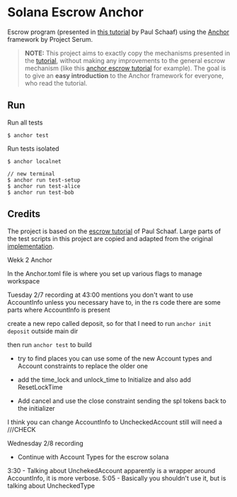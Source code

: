 # Solana Escrow Anchor
Escrow program (presented in [this tutorial](https://paulx.dev/blog/2021/01/14/programming-on-solana-an-introduction/) by Paul Schaaf) using the [Anchor](https://github.com/project-serum/anchor) framework by Project Serum.

> **NOTE:** This project aims to exactly copy the mechanisms presented in the [tutorial](https://paulx.dev/blog/2021/01/14/programming-on-solana-an-introduction/), without making any improvements to the general escrow mechanism (like this [anchor escrow tutorial](https://hackmd.io/@ironaddicteddog/solana-anchor-escrow) for example). The goal is to give an **easy introduction** to the Anchor framework for everyone, who read the tutorial.

## Run

Run all tests
```console
$ anchor test
```

Run tests isolated
```console
$ anchor localnet

// new terminal
$ anchor run test-setup
$ anchor run test-alice
$ anchor run test-bob
```

## Credits

The project is based on the [escrow tutorial](https://paulx.dev/blog/2021/01/14/programming-on-solana-an-introduction/) of Paul Schaaf.
Large parts of the test scripts in this project are copied and adapted from the original [implementation](https://github.com/paul-schaaf/solana-escrow).

Wekk 2 Anchor

In the Anchor.toml file is where you set up various flags to manage workspace

Tuesday 2/7 recording
at 43:00 mentions you don't want to use AccountInfo unless you necessary have to,
in the rs code there are some parts where AccountInfo is present

create a new repo called deposit, so for that I need to run `anchor init deposit` outside main dir

then run `anchor test` to build

- try to find places you can use some of the new Account types and Account constraints to replace the older one

- add the time_lock and unlock_time to Initialize and also add ResetLockTime

- Add cancel and use the close constraint sending the spl tokens back to the initializer

I think you can change AccountInfo to UncheckedAccount still will need a ///CHECK

Wednesday 2/8 recording
- Continue with Account Types for the escrow solana

3:30 - Talking about UnchekedAccount apparently is a wrapper around AccountInfo, it is more verbose.
5:05 - Basically you shouldn't use it, but is talking about UncheckedType